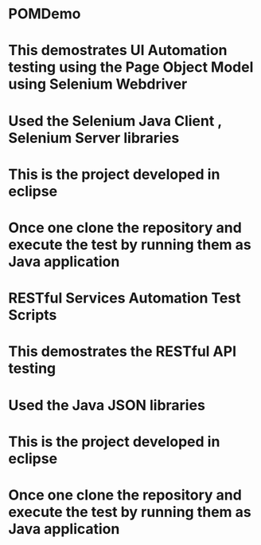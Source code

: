 # POMDemo

# This demostrates UI Automation testing using the Page Object Model using Selenium Webdriver
# Used the Selenium Java Client , Selenium Server libraries
# This is the project developed in eclipse
# Once one clone the repository and execute the test by running them as Java application

# RESTful Services Automation Test Scripts 
# This demostrates the RESTful API testing
# Used the Java JSON libraries
# This is the project developed in eclipse
# Once one clone the repository and execute the test by running them as Java application


